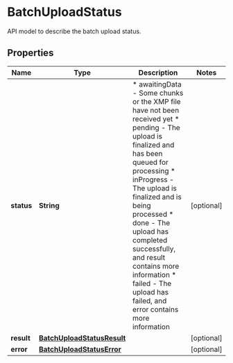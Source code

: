 

# BatchUploadStatus

API model to describe the batch upload status.

## Properties

| Name | Type | Description | Notes |
|------------ | ------------- | ------------- | -------------|
|**status** | **String** | * awaitingData - Some chunks or the XMP file have not been received yet * pending - The upload is finalized and has been queued for processing * inProgress - The upload is finalized and is being processed * done - The upload has completed successfully, and result contains more information * failed - The upload has failed, and error contains more information   |  [optional] |
|**result** | [**BatchUploadStatusResult**](BatchUploadStatusResult.md) |  |  [optional] |
|**error** | [**BatchUploadStatusError**](BatchUploadStatusError.md) |  |  [optional] |



